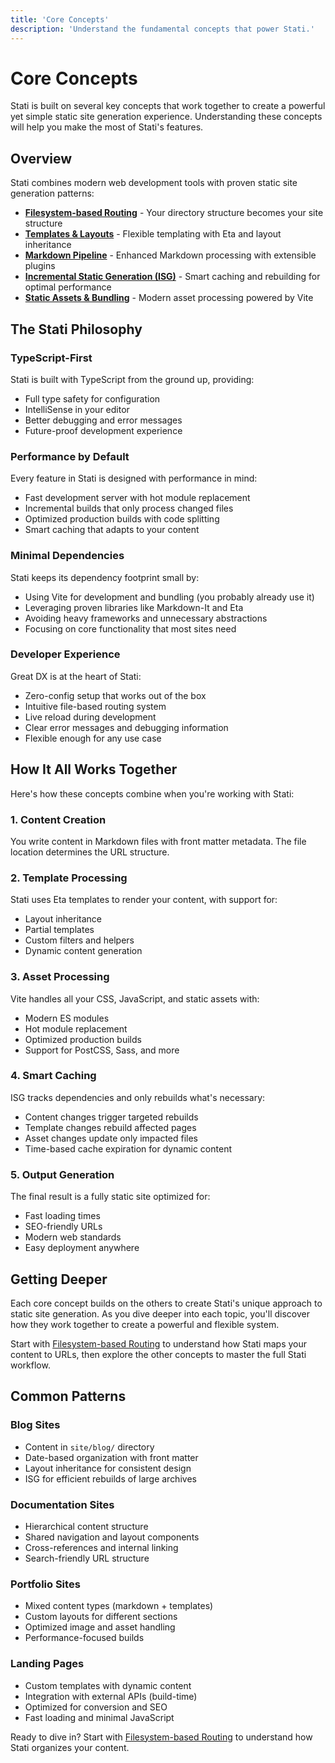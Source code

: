 ```yaml
---
title: 'Core Concepts'
description: 'Understand the fundamental concepts that power Stati.'
---
```


# Core Concepts

Stati is built on several key concepts that work together to create a powerful yet simple static site generation experience. Understanding these concepts will help you make the most of Stati's features.

## Overview

Stati combines modern web development tools with proven static site generation patterns:

- **[Filesystem-based Routing](/core-concepts/routing/)** - Your directory structure becomes your site structure
- **[Templates & Layouts](/core-concepts/templates/)** - Flexible templating with Eta and layout inheritance
- **[Markdown Pipeline](/core-concepts/markdown/)** - Enhanced Markdown processing with extensible plugins
- **[Incremental Static Generation (ISG)](/core-concepts/isg/)** - Smart caching and rebuilding for optimal performance
- **[Static Assets & Bundling](/core-concepts/static-assets/)** - Modern asset processing powered by Vite

## The Stati Philosophy

### TypeScript-First

Stati is built with TypeScript from the ground up, providing:

- Full type safety for configuration
- IntelliSense in your editor
- Better debugging and error messages
- Future-proof development experience

### Performance by Default

Every feature in Stati is designed with performance in mind:

- Fast development server with hot module replacement
- Incremental builds that only process changed files
- Optimized production builds with code splitting
- Smart caching that adapts to your content

### Minimal Dependencies

Stati keeps its dependency footprint small by:

- Using Vite for development and bundling (you probably already use it)
- Leveraging proven libraries like Markdown-It and Eta
- Avoiding heavy frameworks and unnecessary abstractions
- Focusing on core functionality that most sites need

### Developer Experience

Great DX is at the heart of Stati:

- Zero-config setup that works out of the box
- Intuitive file-based routing system
- Live reload during development
- Clear error messages and debugging information
- Flexible enough for any use case

## How It All Works Together

Here's how these concepts combine when you're working with Stati:

### 1. Content Creation

You write content in Markdown files with front matter metadata. The file location determines the URL structure.

### 2. Template Processing

Stati uses Eta templates to render your content, with support for:

- Layout inheritance
- Partial templates
- Custom filters and helpers
- Dynamic content generation

### 3. Asset Processing

Vite handles all your CSS, JavaScript, and static assets with:

- Modern ES modules
- Hot module replacement
- Optimized production builds
- Support for PostCSS, Sass, and more

### 4. Smart Caching

ISG tracks dependencies and only rebuilds what's necessary:

- Content changes trigger targeted rebuilds
- Template changes rebuild affected pages
- Asset changes update only impacted files
- Time-based cache expiration for dynamic content

### 5. Output Generation

The final result is a fully static site optimized for:

- Fast loading times
- SEO-friendly URLs
- Modern web standards
- Easy deployment anywhere

## Getting Deeper

Each core concept builds on the others to create Stati's unique approach to static site generation. As you dive deeper into each topic, you'll discover how they work together to create a powerful and flexible system.

Start with [Filesystem-based Routing](/core-concepts/routing/) to understand how Stati maps your content to URLs, then explore the other concepts to master the full Stati workflow.

## Common Patterns

### Blog Sites

- Content in `site/blog/` directory
- Date-based organization with front matter
- Layout inheritance for consistent design
- ISG for efficient rebuilds of large archives

### Documentation Sites

- Hierarchical content structure
- Shared navigation and layout components
- Cross-references and internal linking
- Search-friendly URL structure

### Portfolio Sites

- Mixed content types (markdown + templates)
- Custom layouts for different sections
- Optimized image and asset handling
- Performance-focused builds

### Landing Pages

- Custom templates with dynamic content
- Integration with external APIs (build-time)
- Optimized for conversion and SEO
- Fast loading and minimal JavaScript

Ready to dive in? Start with [Filesystem-based Routing](/core-concepts/routing/) to understand how Stati organizes your content.
